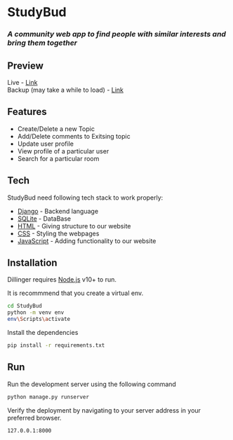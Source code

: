 # StudyBud
### _A community web app to find people with similar interests and bring them together_

## Preview
Live - [Link](https://studybud-production.up.railway.app/)
 <br/>
Backup (may take a while to load) - [Link](https://studybud-u3jj.onrender.com/)

## Features

- Create/Delete a new Topic
- Add/Delete comments to Exitsing topic
- Update user profile
- View profile of a particular user
- Search for a particular room

## Tech

StudyBud need following tech stack to work properly:

- [Django] - Backend language
- [SQLite] - DataBase
- [HTML] - Giving structure to our website
- [CSS] - Styling the webpages
- [JavaScript] - Adding functionality to our website


## Installation

Dillinger requires [Node.js](https://nodejs.org/) v10+ to run.

It is recommmend that you create a virtual env.

```sh
cd StudyBud
python -m venv env
env\Scripts\activate
```

Install the dependencies

```sh
pip install -r requirements.txt
```
## Run
Run the development server using the following command

```sh
python manage.py runserver
```

Verify the deployment by navigating to your server address in
your preferred browser.

```sh
127.0.0.1:8000
```

[//]: # (These are reference links used in the body of this note and get stripped out when the markdown processor does its job. There is no need to format nicely because it shouldn't be seen. Thanks SO - http://stackoverflow.com/questions/4823468/store-comments-in-markdown-syntax)

   [Django]: <https://www.djangoproject.com/>
   [SQLite]: <https://www.sqlite.org/index.html>
   [CSS]: <https://developer.mozilla.org/en-US/docs/Web/CSS>
   [HTML]: <https://developer.mozilla.org/en-US/docs/Web/HTML>
   [JavaScript]: <https://developer.mozilla.org/en-US/docs/Web/JavaScript>
